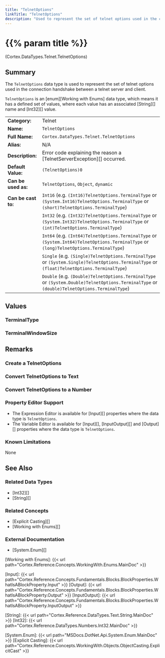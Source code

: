 ```yaml
---
title: "TelnetOptions"
linkTitle: "TelnetOptions"
description: "Used to represent the set of telnet options used in the connection handshake between a telnet server and client."
---
```


# {{% param title %}}

<p class="namespace">(Cortex.DataTypes.Telnet.TelnetOptions)</p>

## Summary

The `TelnetOptions` data type is used to represent the set of telnet options used in the connection handshake between a telnet server and client.

`TelnetOptions` is an [enum][Working with Enums] data type, which means it has a defined set of values, where each value has an associated [String][] name and [Int32][] value.

| | |
|-|-|
| **Category:**          | Telnet                                                  |
| **Name:**              | `TelnetOptions`                                |
| **Full Name:**         | `Cortex.DataTypes.Telnet.TelnetOptions`         |
| **Alias:**             | N/A                                                    |
| **Description:**       | Error code explaining the reason a [TelnetServerException][] occurred. |
| **Default Value:**     | `(TelnetOptions)0`                             |
| **Can be used as:**    | `TelnetOptions`, `Object`, `dynamic`           |
| **Can be cast to:**    | `Int16` (e.g. `(Int16)TelnetOptions.TerminalType` or `(System.Int16)TelnetOptions.TerminalType` or `(short)TelnetOptions.TerminalType`)  |
|                        | `Int32` (e.g. `(Int32)TelnetOptions.TerminalType` or `(System.Int32)TelnetOptions.TerminalType` or `(int)TelnetOptions.TerminalType`)  |
|                        | `Int64` (e.g. `(Int64)TelnetOptions.TerminalType` or `(System.Int64)TelnetOptions.TerminalType` or `(long)TelnetOptions.TerminalType`)  |
|                        | `Single` (e.g. `(Single)TelnetOptions.TerminalType` or `(System.Single)TelnetOptions.TerminalType` or `(float)TelnetOptions.TerminalType`)  |
|                        | `Double` (e.g. `(Double)TelnetOptions.TerminalType` or `(System.Double)TelnetOptions.TerminalType` or `(double)TelnetOptions.TerminalType`)  |

## Values

### TerminalType

### TerminalWindowSize

## Remarks

### Create a TelnetOptions

### Convert TelnetOptions to Text

### Convert TelnetOptions to a Number


### Property Editor Support

- The Expression Editor is available for [Input][] properties where the data type is `TelnetOptions`.
- The Variable Editor is available for [Input][], [InputOutput][] and [Output][] properties where the data type is `TelnetOptions`.

### Known Limitations

None

## See Also

### Related Data Types

- [Int32][]
- [String][]

### Related Concepts

- [Explicit Casting][]
- [Working with Enums][]

### External Documentation

- [System.Enum][]


[Working with Enums]: {{< url path="Cortex.Reference.Concepts.WorkingWith.Enums.MainDoc" >}}

[Input]: {{< url path="Cortex.Reference.Concepts.Fundamentals.Blocks.BlockProperties.WhatIsABlockProperty.Input" >}}
[Output]: {{< url path="Cortex.Reference.Concepts.Fundamentals.Blocks.BlockProperties.WhatIsABlockProperty.Output" >}}
[InputOutput]: {{< url path="Cortex.Reference.Concepts.Fundamentals.Blocks.BlockProperties.WhatIsABlockProperty.InputOutput" >}}

[String]: {{< url path="Cortex.Reference.DataTypes.Text.String.MainDoc" >}}
[Int32]: {{< url path="Cortex.Reference.DataTypes.Numbers.Int32.MainDoc" >}}

[System.Enum]: {{< url path="MSDocs.DotNet.Api.System.Enum.MainDoc" >}}
[Explicit Casting]: {{< url path="Cortex.Reference.Concepts.WorkingWith.Objects.ObjectCasting.ExplicitCast" >}}